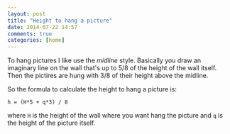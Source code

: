```yaml
---
layout: post
title: "Height to hang a picture"
date: 2014-07-22 14:57
comments: true
categories: [home]
---
```


To hang pictures I like use the _midline_ style. Basically you draw an imaginary
line on the wall that's up to 5/8 of the height of the wall itself. Then the
pictires are hung with 3/8 of their height above the midline.

So the formula to calculate the height to hang a picture is:

    h = (H*5 + q*3) / 8

where `H` is the height of the wall where you want hang the picture and `q` is
the height of the picture itself.
